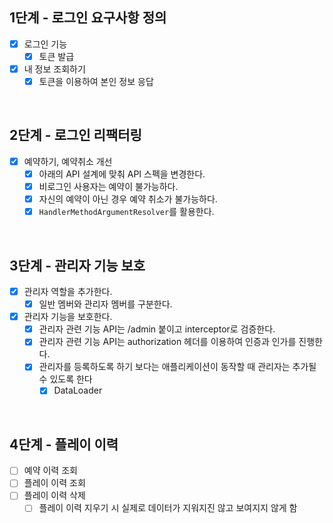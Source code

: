 ## 1단계 - 로그인 요구사항 정의

- [x] 로그인 기능
  - [x] 토큰 발급
- [x] 내 정보 조회하기
  - [x] 토큰을 이용하여 본인 정보 응답

<br>

## 2단계 - 로그인 리팩터링

- [x] 예약하기, 예약취소 개선 
  - [x] 아래의 API 설계에 맞춰 API 스펙을 변경한다. 
  - [x] 비로그인 사용자는 예약이 불가능하다.
  - [x] 자신의 예약이 아닌 경우 예약 취소가 불가능하다. 
  - [x] `HandlerMethodArgumentResolver`를 활용한다.

<br>

## 3단계 - 관리자 기능 보호

- [x] 관리자 역할을 추가한다.
  - [x] 일반 멤버와 관리자 멤버를 구분한다.
- [x] 관리자 기능을 보호한다.
  - [x] 관리자 관련 기능 API는 /admin 붙이고 interceptor로 검증한다. 
  - [x] 관리자 관련 기능 API는 authorization 헤더를 이용하여 인증과 인가를 진행한다. 
  - [x] 관리자를 등록하도록 하기 보다는 애플리케이션이 동작할 때 관리자는 추가될 수 있도록 한다
    - [x] DataLoader

<br>

## 4단계 - 플레이 이력

- [ ] 예약 이력 조회 
- [ ] 플레이 이력 조회 
- [ ] 플레이 이력 삭제 
  - [ ] 플레이 이력 지우기 시 실제로 데이터가 지워지진 않고 보여지지 않게 함
